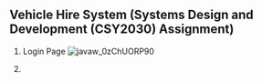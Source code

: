 ## Vehicle Hire System (Systems Design and Development (CSY2030) Assignment)

1. Login Page
  ![javaw_0zChUORP90](https://user-images.githubusercontent.com/20018470/162602870-3c42dc51-863e-408b-85f6-ffaf7150601d.png)
  
2. 
